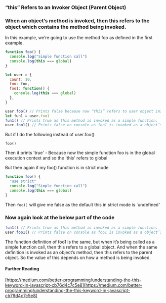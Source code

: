 ### “this” Refers to an Invoker Object (Parent Object)

### When an object’s method is invoked, then this refers to the object which contains the method being invoked.

In this example, we’re going to use the method foo as defined in the first example.

```js
function foo() {
  console.log("Simple function call")
  console.log(this === global)
}

let user = {
  count: 10,
  foo: foo,
  foo1: function() {
    console.log(this === global)
  },
}

user.foo() // Prints false because now “this” refers to user object instead of global object.
let fun1 = user.foo1
fun1() // Prints true as this method is invoked as a simple function.
user.foo1() // Prints false on console as foo1 is invoked as a object’s method, and the 'this' refers to the containing object NOT 'window' or 'global'
```

But if I do the following instead of user.foo()

`foo()`

Then it prints 'true' - Because now the simple function foo is in the global execution context and so the 'this' refers to global

But then again if my foo() function is in strict mode

```js
function foo() {
  "use strict"
  console.log("Simple function call")
  console.log(this === global)
}
```

Then `foo()` will give me false as the default this in strict mode is 'undefined'

### Now again look at the below part of the code

```js
fun1() // Prints true as this method is invoked as a simple function.
user.foo1() // Prints false on console as foo1 is invoked as a object’s method,
```

The function definition of foo1 is the same, but when it’s being called as a simple function call, then this refers to a global object. And when the same definition is invoked as an object’s method, then this refers to the parent object. So the value of this depends on how a method is being invoked.

#### Further Reading

[https://medium.com/better-programming/understanding-the-this-keyword-in-javascript-cb76d4c7c5e8](https://medium.com/better-programming/understanding-the-this-keyword-in-javascript-cb76d4c7c5e8)
